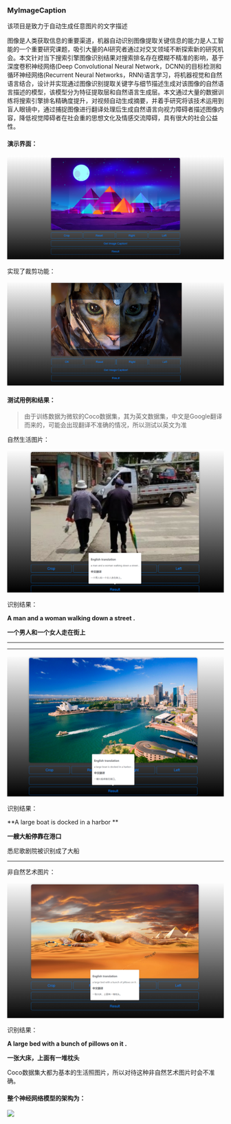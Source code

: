 ### MyImageCaption

该项目是致力于自动生成任意图片的文字描述

图像是人类获取信息的重要渠道，机器自动识别图像提取关键信息的能力是人工智能的一个重要研究课题，吸引大量的AI研究者通过对交叉领域不断探索新的研究机会。本文针对当下搜索引擎图像识别结果对搜索排名存在模糊不精准的影响，基于深度卷积神经网络(Deep 
Convolutional Neural Network，DCNN)的目标检测和循环神经网络(Recurrent Neural 
Networks，RNN)语言学习，将机器视觉和自然语言结合，设计并实现通过图像识别提取关键字与细节描述生成对该图像的自然语言描述的模型，该模型分为特征提取层和自然语言生成层。本文通过大量的数据训练将搜索引擎排名精确度提升，对视频自动生成摘要，并着手研究将该技术运用到盲人眼镜中，通过捕捉图像进行翻译处理后生成自然语言向视力障碍者描述图像内容，降低视觉障碍者在社会重的思想文化及情感交流障碍，具有很大的社会公益性。

#### 演示界面：

![](./img/UI.png)

实现了裁剪功能：

![](./img/Crop.png)

#### 测试用例和结果：

>由于训练数据为微软的Coco数据集，其为英文数据集，中文是Google翻译而来的，可能会出现翻译不准确的情况，所以测试以英文为准

自然生活图片：

![](./img/Man.png)

识别结果：

**A man and a woman walking down a street .**

**一个男人和一个女人走在街上**

---

---

![](./img/Boat.png)

识别结果：

**A large boat is docked in a harbor **

**一艘大船停靠在港口**

悉尼歌剧院被识别成了大船

---

非自然艺术图片：

![](./img/Art.png)

识别结果：

**A large bed with a bunch of pillows on it .**

**一张大床，上面有一堆枕头**

Coco数据集大都为基本的生活照图片，所以对待这种非自然艺术图片时会不准确。

####  整个神经网络模型的架构为：

![](D:/desktop2019/ImgCapWeb/img/Frame.png)